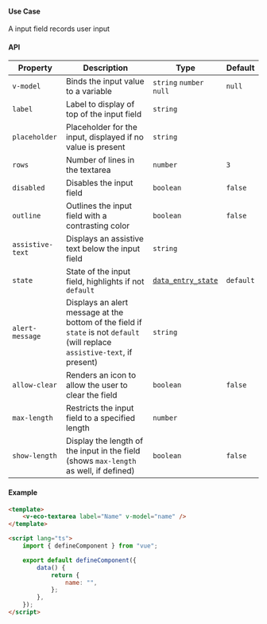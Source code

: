 #### Use Case

A input field records user input

#### API

| Property         | Description                                                                                                                  | Type                                         | Default   |
| ---------------- | ---------------------------------------------------------------------------------------------------------------------------- | -------------------------------------------- | --------- |
| `v-model`        | Binds the input value to a variable                                                                                          | `string` `number` `null`                     | `null`    |
| `label`          | Label to display of top of the input field                                                                                   | `string`                                     |           |
| `placeholder`    | Placeholder for the input, displayed if no value is present                                                                  | `string`                                     |           |
| `rows`           | Number of lines in the textarea                                                                                              | `number`                                     | `3`       |
| `disabled`       | Disables the input field                                                                                                     | `boolean`                                    | `false`   |
| `outline`        | Outlines the input field with a contrasting color                                                                            | `boolean`                                    | `false`   |
| `assistive-text` | Displays an assistive text below the input field                                                                             | `string`                                     |           |
| `state`          | State of the input field, highlights if not `default`                                                                        | [`data_entry_state`](types#data-entry-state) | `default` |
| `alert-message`  | Displays an alert message at the bottom of the field if `state` is not `default` (will replace `assistive-text`, if present) | `string`                                     |           |
| `allow-clear`    | Renders an icon to allow the user to clear the field                                                                         | `boolean`                                    | `false`   |
| `max-length`     | Restricts the input field to a specified length                                                                              | `number`                                     |           |
| `show-length`    | Display the length of the input in the field (shows `max-length` as well, if defined)                                        | `boolean`                                    | `false`   |

#### Example

```html
<template>
	<v-eco-textarea label="Name" v-model="name" />
</template>

<script lang="ts">
	import { defineComponent } from "vue";

	export default defineComponent({
		data() {
			return {
				name: "",
			};
		},
	});
</script>
```
